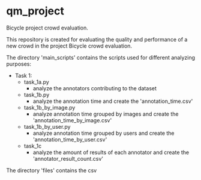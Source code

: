 # qm_project
Bicycle project crowd evaluation.

This repository is created for evaluating the quality and performance of a new crowd in the project Bicycle crowd evaluation.  

The directory 'main_scripts' contains the scripts used for different analyzing purposes:

* Task 1:
    * task_1a.py
         * analyze the annotators contributing to the dataset
    * task_1b.py
         * analyze the annotation time and create the 'annotation_time.csv'
    * task_1b_by_image.py
         * analyze annotation time grouped by images and create the 'annotation_time_by_image.csv'
    * task_1b_by_user.py
         * analyze annotation time grouped by users and create the 'annotation_time_by_user.csv'
    * task_1c
         * analyze the amount of results of each annotator and create the 'annotator_result_count.csv'

The directory 'files' contains the csv

